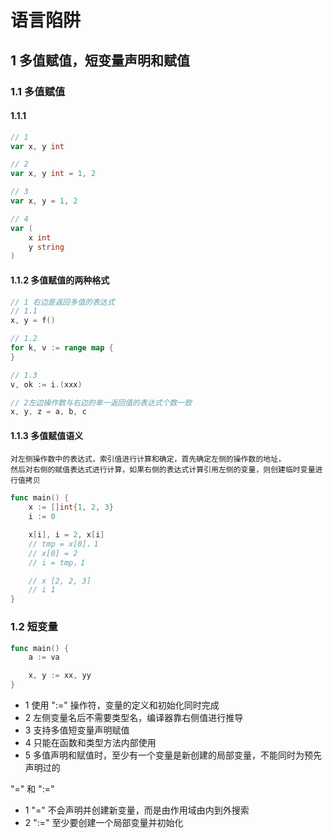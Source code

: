 # 语言陷阱

## 1 多值赋值，短变量声明和赋值

### 1.1 多值赋值

#### 1.1.1

```go
// 1
var x, y int

// 2
var x, y int = 1, 2

// 3
var x, y = 1, 2

// 4
var (
    x int
    y string
)
```

#### 1.1.2 多值赋值的两种格式

```go
// 1 右边是返回多值的表达式
// 1.1
x, y = f()

// 1.2
for k, v := range map {
}

// 1.3
v, ok := i.(xxx)

// 2左边操作数与右边的单一返回值的表达式个数一致
x, y, z = a, b, c
```

#### 1.1.3 多值赋值语义

```text
对左侧操作数中的表达式，索引值进行计算和确定，首先确定左侧的操作数的地址，
然后对右侧的赋值表达式进行计算，如果右侧的表达式计算引用左侧的变量，则创建临时变量进行值拷贝
```

```go
func main() {
    x := []int{1, 2, 3}
    i := 0

    x[i], i = 2, x[i]
    // tmp = x[0]，1
    // x[0] = 2
    // i = tmp，1

    // x [2, 2, 3]
    // i 1
}
```

### 1.2 短变量

```go
func main() {
    a := va

    x, y := xx, yy
}
```

- 1 使用 ":=" 操作符，变量的定义和初始化同时完成
- 2 左侧变量名后不需要类型名，编译器靠右侧值进行推导
- 3 支持多值短变量声明赋值
- 4 只能在函数和类型方法内部使用
- 5 多值声明和赋值时，至少有一个变量是新创建的局部变量，不能同时为预先声明过的

"=" 和 ":="

- 1 "=" 不会声明并创建新变量，而是由作用域由内到外搜索
- 2 ":=" 至少要创建一个局部变量并初始化
